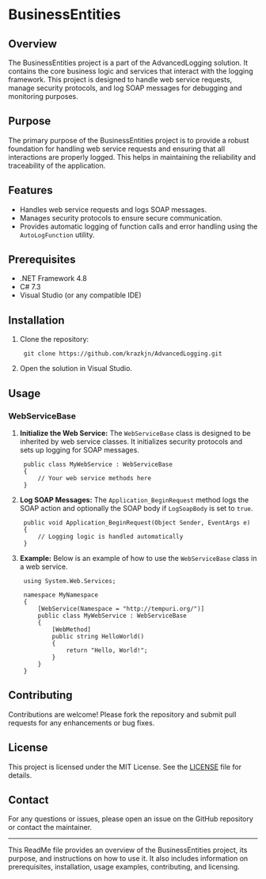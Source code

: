 ﻿# BusinessEntities

## Overview

The BusinessEntities project is a part of the AdvancedLogging solution. It contains the core business logic and services that interact with the logging framework. This project is designed to handle web service requests, manage security protocols, and log SOAP messages for debugging and monitoring purposes.

## Purpose

The primary purpose of the BusinessEntities project is to provide a robust foundation for handling web service requests and ensuring that all interactions are properly logged. This helps in maintaining the reliability and traceability of the application.

## Features

- Handles web service requests and logs SOAP messages.
- Manages security protocols to ensure secure communication.
- Provides automatic logging of function calls and error handling using the `AutoLogFunction` utility.

## Prerequisites

- .NET Framework 4.8
- C# 7.3
- Visual Studio (or any compatible IDE)

## Installation

1. Clone the repository:
     
        git clone https://github.com/krazkjn/AdvancedLogging.git

2. Open the solution in Visual Studio.

## Usage

### WebServiceBase

1. **Initialize the Web Service:**
    The `WebServiceBase` class is designed to be inherited by web service classes. It initializes security protocols and sets up logging for SOAP messages.
    
        public class MyWebService : WebServiceBase
        {
            // Your web service methods here
        }

2. **Log SOAP Messages:**
    The `Application_BeginRequest` method logs the SOAP action and optionally the SOAP body if `LogSoapBody` is set to `true`.
    
        public void Application_BeginRequest(Object Sender, EventArgs e)
        {
            // Logging logic is handled automatically
        }

3. **Example:**
    Below is an example of how to use the `WebServiceBase` class in a web service.
    
        using System.Web.Services;

        namespace MyNamespace
        {
            [WebService(Namespace = "http://tempuri.org/")]
            public class MyWebService : WebServiceBase
            {
                [WebMethod]
                public string HelloWorld()
                {
                    return "Hello, World!";
                }
            }
        }

## Contributing

Contributions are welcome! Please fork the repository and submit pull requests for any enhancements or bug fixes.

## License

This project is licensed under the MIT License. See the [LICENSE](LICENSE) file for details.

## Contact

For any questions or issues, please open an issue on the GitHub repository or contact the maintainer.

---

This ReadMe file provides an overview of the BusinessEntities project, its purpose, and instructions on how to use it. It also includes information on prerequisites, installation, usage examples, contributing, and licensing.
